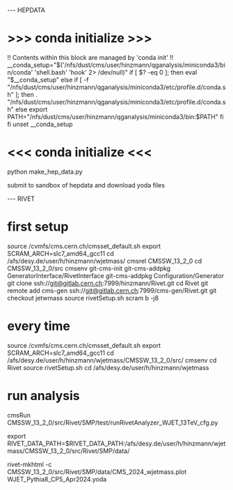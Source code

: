 --- HEPDATA

# >>> conda initialize >>>
 !! Contents within this block are managed by 'conda init' !!
__conda_setup="$('/nfs/dust/cms/user/hinzmann/qganalysis/miniconda3/bin/conda' 'shell.bash' 'hook' 2> /dev/null)"
if [ $? -eq 0 ]; then
    eval "$__conda_setup"
else
    if [ -f "/nfs/dust/cms/user/hinzmann/qganalysis/miniconda3/etc/profile.d/conda.sh" ]; then
        . "/nfs/dust/cms/user/hinzmann/qganalysis/miniconda3/etc/profile.d/conda.sh"
    else
        export PATH="/nfs/dust/cms/user/hinzmann/qganalysis/miniconda3/bin:$PATH"
    fi
fi
unset __conda_setup
# <<< conda initialize <<<

python make_hep_data.py

submit to sandbox of hepdata and download yoda files

--- RIVET

# first setup
source /cvmfs/cms.cern.ch/cmsset_default.sh
export SCRAM_ARCH=slc7_amd64_gcc11
cd /afs/desy.de/user/h/hinzmann/wjetmass/
cmsrel CMSSW_13_2_0
cd CMSSW_13_2_0/src
cmsenv
git-cms-init
git-cms-addpkg GeneratorInterface/RivetInterface
git-cms-addpkg Configuration/Generator
git clone ssh://git@gitlab.cern.ch:7999/hinzmann/Rivet.git
cd Rivet
git remote add cms-gen ssh://git@gitlab.cern.ch:7999/cms-gen/Rivet.git
git checkout jetwmass
source rivetSetup.sh
scram b -j8

# every time
source /cvmfs/cms.cern.ch/cmsset_default.sh
export SCRAM_ARCH=slc7_amd64_gcc11
cd /afs/desy.de/user/h/hinzmann/wjetmass/CMSSW_13_2_0/src/
cmsenv
cd Rivet
source rivetSetup.sh
cd /afs/desy.de/user/h/hinzmann/wjetmass

# run analysis
cmsRun CMSSW_13_2_0/src/Rivet/SMP/test/runRivetAnalyzer_WJET_13TeV_cfg.py

export RIVET_DATA_PATH=$RIVET_DATA_PATH:/afs/desy.de/user/h/hinzmann/wjetmass/CMSSW_13_2_0/src/Rivet/SMP/data/

rivet-mkhtml -c CMSSW_13_2_0/src/Rivet/SMP/data/CMS_2024_wjetmass.plot WJET_Pythia8_CP5_Apr2024.yoda

